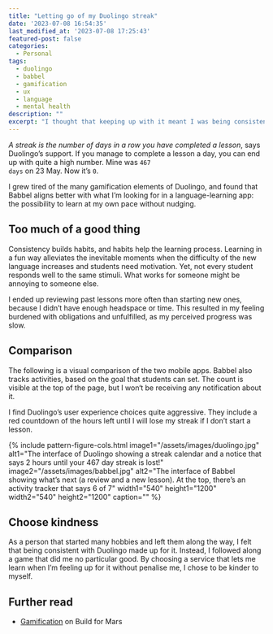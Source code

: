 ```yaml
---
title: "Letting go of my Duolingo streak"
date: '2023-07-08 16:54:35'
last_modified_at: '2023-07-08 17:25:43'
featured-post: false
categories:
  - Personal
tags:
  - duolingo
  - babbel
  - gamification
  - ux
  - language
  - mental health
description: ""
excerpt: "I thought that keeping up with it meant I was being consistent. I was wrong."
---
```

_A streak is the number of days in a row you have completed a lesson_, says Duolingo’s support. If you manage to complete a lesson a day, you can end up with quite a high number. Mine was <code>467 days</code> on 23 May. Now it’s <code>0</code>.

I grew tired of the many gamification elements of Duolingo, and found that Babbel aligns better with what I’m looking for in a language-learning app: the possibility to learn at my own pace without nudging.

## Too much of a good thing

Consistency builds habits, and habits help the learning process. Learning in a fun way alleviates the inevitable moments when the difficulty of the new language increases and students need motivation. Yet, not every student responds well to the same stimuli. What works for someone might be annoying to someone else.

I ended up reviewing past lessons more often than starting new ones, because I didn’t have enough headspace or time. This resulted in my feeling burdened with obligations and unfulfilled, as my perceived progress was slow.

## Comparison

The following is a visual comparison of the two mobile apps. Babbel also tracks activities, based on the goal that students can set. The count is visible at the top of the page, but I won‘t be receiving any notification about it.

I find Duolingo’s user experience choices quite aggressive. They include a red countdown of the hours left until I will lose my streak if I don’t start a lesson.

{% include pattern-figure-cols.html image1="/assets/images/duolingo.jpg" alt1="The interface of Duolingo showing a streak calendar and a notice that says 2 hours until your 467 day streak is lost!" image2="/assets/images/babbel.jpg" alt2="The interface of Babbel showing what’s next (a review and a new lesson). At the top, there’s an activity tracker that says 6 of 7" width1="540" height1="1200" width2="540" height2="1200" caption="" %}

## Choose kindness

As a person that started many hobbies and left them along the way, I felt that being consistent with Duolingo made up for it. Instead, I followed along a game that did me no particular good. By choosing a service that lets me learn when I’m feeling up for it without penalise me, I chose to be kinder to myself.

## Further read

- [Gamification](https://builtformars.com/ux-glossary/gamification) on Build for Mars